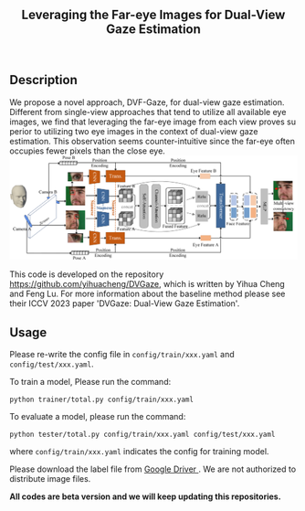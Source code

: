 <div align="center">

<h2> Leveraging the Far-eye Images for Dual-View Gaze Estimation  </h2>
<br>
</div>

## Description
We propose a novel approach, DVF-Gaze, for dual-view gaze estimation. Different from single-view approaches that tend to utilize all available eye images, we find that leveraging the far-eye image from each view proves su perior to utilizing two eye images in the context of dual-view gaze estimation. This observation seems counter-intuitive since the far-eye often occupies fewer pixels than the close eye.
![DVF-Gaze](images/network.png)

This code is developed on the repository https://github.com/yihuacheng/DVGaze, which is written by Yihua Cheng and Feng Lu. For more information about the baseline method please see their ICCV 2023 paper 'DVGaze: Dual-View Gaze Estimation'.

## Usage
Please re-write the config file in `config/train/xxx.yaml` and `config/test/xxx.yaml`.

To train a model, Please run the command:
```
python trainer/total.py config/train/xxx.yaml
```

To evaluate a model, please run the command:
```
python tester/total.py config/train/xxx.yaml config/test/xxx.yaml
```

where `config/train/xxx.yaml` indicates the config for training model.


Please download the label file from <a href='https://drive.google.com/drive/folders/16yt3xjkQzR_hA5EMFWQhrL-s2f3A3MKb?usp=sharing'> Google Driver </a>. We are not authorized to distribute image files. 

**All codes are beta version and we will keep updating this repositories.**
